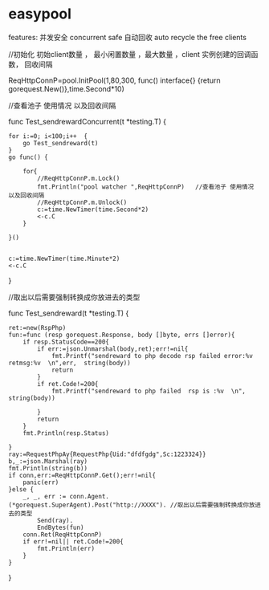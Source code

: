 # easypool


features:
并发安全  concurrent safe
自动回收  auto recycle the free clients

//初始化  初始client数量 ， 最小闲置数量 ，最大数量 ，client 实例创建的回调函数， 回收间隔

ReqHttpConnP=pool.InitPool(1,80,300, func() interface{} {return gorequest.New()},time.Second*10)  


 //查看池子 使用情况 以及回收间隔
 
func  Test_sendrewardConcurrent(t *testing.T)  {

	for i:=0; i<100;i++  {
		go Test_sendreward(t)
	}
	go func() {

		for{
			//ReqHttpConnP.m.Lock()
			fmt.Println("pool watcher ",ReqHttpConnP)   //查看池子 使用情况 以及回收间隔
			//ReqHttpConnP.m.Unlock()
			c:=time.NewTimer(time.Second*2)
			<-c.C
		}

	}()


	c:=time.NewTimer(time.Minute*2)
	<-c.C
}



//取出以后需要强制转换成你放进去的类型

func  Test_sendreward(t *testing.T)  {

	ret:=new(RspPhp)
	fun:=func (resp gorequest.Response, body []byte, errs []error){
		if resp.StatusCode==200{
			if err:=json.Unmarshal(body,ret);err!=nil{
				fmt.Printf("sendreward to php decode rsp failed error:%v  retmsg:%v  \n",err,  string(body))
				return
			}
			if ret.Code!=200{
				fmt.Printf("sendreward to php failed  rsp is :%v  \n", string(body))

			}
			return
		}
		fmt.Println(resp.Status)

	}
	ray:=RequestPhpAy{RequestPhp{Uid:"dfdfgdg",Sc:1223324}}
	b,_:=json.Marshal(ray)
	fmt.Println(string(b))
	if conn,err:=ReqHttpConnP.Get();err!=nil{
		panic(err)
	}else {
		_, _, err := conn.Agent.(*gorequest.SuperAgent).Post("http://XXXX"). //取出以后需要强制转换成你放进去的类型
			Send(ray).
			EndBytes(fun)
		conn.Ret(ReqHttpConnP)
		if err!=nil|| ret.Code!=200{
			fmt.Println(err)
		}
	}



}
